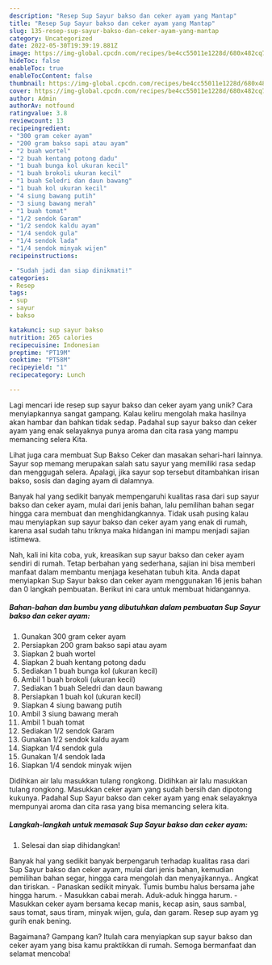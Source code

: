 ```yaml
---
description: "Resep Sup Sayur bakso dan ceker ayam yang Mantap"
title: "Resep Sup Sayur bakso dan ceker ayam yang Mantap"
slug: 135-resep-sup-sayur-bakso-dan-ceker-ayam-yang-mantap
category: Uncategorized
date: 2022-05-30T19:39:19.881Z
image: https://img-global.cpcdn.com/recipes/be4cc55011e1228d/680x482cq70/sup-sayur-bakso-dan-ceker-ayam-foto-resep-utama.jpg
hideToc: false
enableToc: true
enableTocContent: false
thumbnail: https://img-global.cpcdn.com/recipes/be4cc55011e1228d/680x482cq70/sup-sayur-bakso-dan-ceker-ayam-foto-resep-utama.jpg
cover: https://img-global.cpcdn.com/recipes/be4cc55011e1228d/680x482cq70/sup-sayur-bakso-dan-ceker-ayam-foto-resep-utama.jpg
author: Admin
authorAv: notfound
ratingvalue: 3.8
reviewcount: 13
recipeingredient:
- "300 gram ceker ayam"
- "200 gram bakso sapi atau ayam"
- "2 buah wortel"
- "2 buah kentang potong dadu"
- "1 buah bunga kol ukuran kecil"
- "1 buah brokoli ukuran kecil"
- "1 buah Seledri dan daun bawang"
- "1 buah kol ukuran kecil"
- "4 siung bawang putih"
- "3 siung bawang merah"
- "1 buah tomat"
- "1/2 sendok Garam"
- "1/2 sendok kaldu ayam"
- "1/4 sendok gula"
- "1/4 sendok lada"
- "1/4 sendok minyak wijen"
recipeinstructions:

- "Sudah jadi dan siap dinikmati!"
categories:
- Resep
tags:
- sup
- sayur
- bakso

katakunci: sup sayur bakso 
nutrition: 265 calories
recipecuisine: Indonesian
preptime: "PT19M"
cooktime: "PT58M"
recipeyield: "1"
recipecategory: Lunch

---
```





Lagi mencari ide resep sup sayur bakso dan ceker ayam yang unik? Cara menyiapkannya sangat gampang. Kalau keliru mengolah maka hasilnya akan hambar dan bahkan tidak sedap. Padahal sup sayur bakso dan ceker ayam yang enak selayaknya punya aroma dan cita rasa yang mampu memancing selera Kita.





Lihat juga cara membuat Sup Bakso Ceker dan masakan sehari-hari lainnya. Sayur sop memang merupakan salah satu sayur yang memiliki rasa sedap dan menggugah selera. Apalagi, jika sayur sop tersebut ditambahkan irisan bakso, sosis dan daging ayam di dalamnya.

Banyak hal yang sedikit banyak mempengaruhi kualitas rasa dari sup sayur bakso dan ceker ayam, mulai dari jenis bahan, lalu pemilihan bahan segar hingga cara membuat dan menghidangkannya. Tidak usah pusing kalau mau menyiapkan sup sayur bakso dan ceker ayam yang enak di rumah, karena asal sudah tahu triknya maka hidangan ini mampu menjadi sajian istimewa.






Nah, kali ini kita coba, yuk, kreasikan sup sayur bakso dan ceker ayam sendiri di rumah. Tetap berbahan yang sederhana, sajian ini bisa memberi manfaat dalam membantu menjaga kesehatan tubuh kita. Anda dapat menyiapkan Sup Sayur bakso dan ceker ayam menggunakan 16 jenis bahan dan 0 langkah pembuatan. Berikut ini cara untuk membuat hidangannya.

<!--inarticleads1-->

##### Bahan-bahan dan bumbu yang dibutuhkan dalam pembuatan Sup Sayur bakso dan ceker ayam:

1. Gunakan 300 gram ceker ayam
1. Persiapkan 200 gram bakso sapi atau ayam
1. Siapkan 2 buah wortel
1. Siapkan 2 buah kentang potong dadu
1. Sediakan 1 buah bunga kol (ukuran kecil)
1. Ambil 1 buah brokoli (ukuran kecil)
1. Sediakan 1 buah Seledri dan daun bawang
1. Persiapkan 1 buah kol (ukuran kecil)
1. Siapkan 4 siung bawang putih
1. Ambil 3 siung bawang merah
1. Ambil 1 buah tomat
1. Sediakan 1/2 sendok Garam
1. Gunakan 1/2 sendok kaldu ayam
1. Siapkan 1/4 sendok gula
1. Gunakan 1/4 sendok lada
1. Siapkan 1/4 sendok minyak wijen


Didihkan air lalu masukkan tulang rongkong. Didihkan air lalu masukkan tulang rongkong. Masukkan ceker ayam yang sudah bersih dan dipotong kukunya. Padahal Sup Sayur bakso dan ceker ayam yang enak selayaknya mempunyai aroma dan cita rasa yang bisa memancing selera kita. 

<!--inarticleads2-->

##### Langkah-langkah untuk memasak Sup Sayur bakso dan ceker ayam:


1. Selesai dan siap dihidangkan!

Banyak hal yang sedikit banyak berpengaruh terhadap kualitas rasa dari Sup Sayur bakso dan ceker ayam, mulai dari jenis bahan, kemudian pemilihan bahan segar, hingga cara mengolah dan menyajikannya.. Angkat dan tiriskan. - Panaskan sedikit minyak. Tumis bumbu halus bersama jahe hingga harum. - Masukkan cabai merah. Aduk-aduk hingga harum. - Masukkan ceker ayam bersama kecap manis, kecap asin, saus sambal, saus tomat, saus tiram, minyak wijen, gula, dan garam. Resep sup ayam yg gurih enak bening. 

Bagaimana? Gampang kan? Itulah cara menyiapkan sup sayur bakso dan ceker ayam yang bisa kamu praktikkan di rumah. Semoga bermanfaat dan selamat mencoba!

